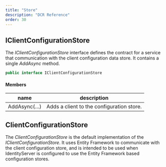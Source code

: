 ```yaml
---
title: "Store"
description: "DCR Reference"
order: 30
---
```


## IClientConfigurationStore

The *IClientConfigurationStore* interface defines the contract for a service
that communication with the client configuration data store. It contains a
single *AddAsync* method.

```csharp
public interface IClientConfigurationStore
```

#### Members

| name        | description                               |
|-------------|-------------------------------------------|
| AddAsync(…) | Adds a client to the configuration store. |

## ClientConfigurationStore

The *ClientConfigurationStore* is the default implementation of the *IClientConfigurationStore*. It uses Entity Framework to communicate with the client configuration store, and is intended to be used when IdentityServer is configured to use the Entity Framework based configuration stores. 